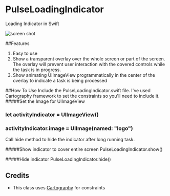 # PulseLoadingIndicator
Loading Indicator in Swift

<img src="http://cl.ly/0y0Q3z3k1Q0q" alt="screen shot" >

##Features

1. Easy to use
2. Show a transparent overlay over the whole screen or part of the screen. The overlay will prevent user interaction with the covered controls while the task is in progress.
3. Show animating UIImageView programmatically in the center of the overlay to indicate a task is being processed

##How To Use
Include the PulseLoadingIndicator.swift file.
I've used Cartography framework to set the constraints so you'll need to include it.
#####Set the Image for UIImageView
###     let activityIndicator = UIImageView()
###     activityIndicator.image = UIImage(named: "logo")
Call hide method to hide the indicator after long running task.

#####Show indicator to cover entire screen
PulseLoadingIndicator.show()

#####Hide indicator
PulseLoadingIndicator.hide()

## Credits
* This class uses [Cartography](https://github.com/robb/Cartography) for constraints

